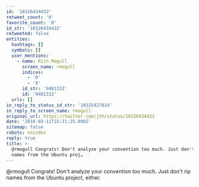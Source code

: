 ```yaml
---
id: '10326434432'
retweet_count: '0'
favorite_count: '0'
id_str: '10326434432'
retweeted: false
entities:
  hashtags: []
  symbols: []
  user_mentions:
    - name: Rich Mogull
      screen_name: rmogull
      indices:
        - '0'
        - '8'
      id_str: '9481332'
      id: '9481332'
  urls: []
in_reply_to_status_id_str: '10325427024'
in_reply_to_screen_name: rmogull
original_url: https://twitter.com/jth/status/10326434432
date: '2010-03-11T15:21:25.000Z'
sitemap: false
robots: noindex
reply: true
title: >-
  @rmogull Congrats! Don't analyze your convention too much. Just don't rip
  names from the Ubuntu proj…
---
```


@rmogull Congrats! Don't analyze your convention too much. Just don't rip names from the Ubuntu project, either.